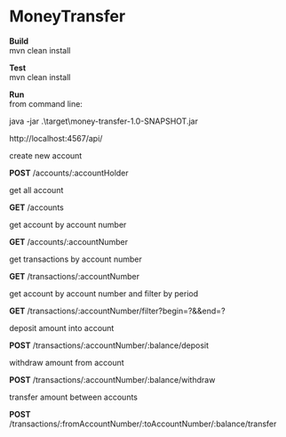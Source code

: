 # MoneyTransfer

**Build**<br/>
mvn clean install

**Test**<br/>
mvn clean install

**Run**<br/>
from command line:

java -jar .\\target\\money-transfer-1.0-SNAPSHOT.jar

http://localhost:4567/api/	

create new account

**POST** /accounts/:accountHolder

get all account

**GET**  /accounts

get account by account number

**GET**  /accounts/:accountNumber  

get transactions by account number

**GET**  /transactions/:accountNumber  

get account by account number and filter by period

**GET**  /transactions/:accountNumber/filter?begin=?&&end=?

deposit amount into account

**POST** /transactions/:accountNumber/:balance/deposit 

withdraw amount from account 

**POST** /transactions/:accountNumber/:balance/withdraw  

transfer amount between accounts

**POST** /transactions/:fromAccountNumber/:toAccountNumber/:balance/transfer
